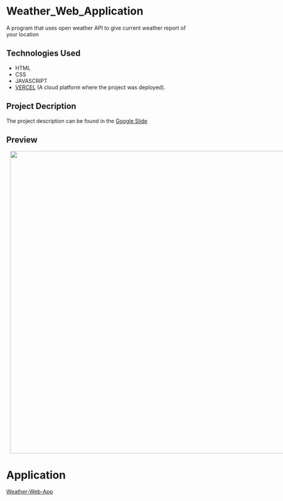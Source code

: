 # Weather_Web_Application
A program that uses open weather API to give current weather report of your location

## Technologies Used
  - HTML
  - CSS
  - JAVASCRIPT
  - [VERCEL](https://vercel.com/home) (A cloud platform where the project was deployed).

## Project Decription 
The project description can be found in the [Google Slide](https://docs.google.com/presentation/d/1YioKP2jSoejZb6KvlINCkHuQDWSTXJ8_gzkV1wQozk8/edit?usp=sharing)

## Preview
<div style="display:flex">
     <div style="flex:1;padding-left:10px;">
          <img src="https://user-images.githubusercontent.com/99515673/225871316-8aa48ae7-b092-458c-ba8f-f4be2af1da59.png" width="800"/>
     </div>
</div>

# Application 
[Weather-Web-App](https://weather-web-application-ne3p45sp4-pascalchinedu.vercel.app/)
